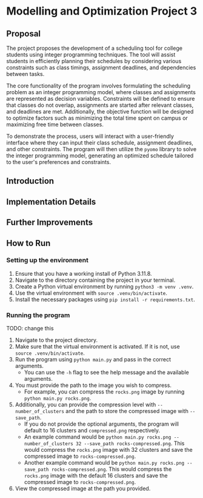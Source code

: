 # Modelling and Optimization Project 3

## Proposal

The project proposes the development of a scheduling tool for college students using integer programming techniques. The tool will assist students in efficiently planning their schedules by considering various constraints such as class timings, assignment deadlines, and dependencies between tasks.

The core functionality of the program involves formulating the scheduling problem as an integer programming model, where classes and assignments are represented as decision variables. Constraints will be defined to ensure that classes do not overlap, assignments are started after relevant classes, and deadlines are met. Additionally, the objective function will be designed to optimize factors such as minimizing the total time spent on campus or maximizing free time between classes.

To demonstrate the process, users will interact with a user-friendly interface where they can input their class schedule, assignment deadlines, and other constraints. The program will then utilize the `pyomo` library to solve the integer programming model, generating an optimized schedule tailored to the user's preferences and constraints.

## Introduction

## Implementation Details

## Further Improvements

## How to Run

### Setting up the environment

1. Ensure that you have a working install of Python 3.11.8.
2. Navigate to the directory containing the project in your terminal.
3. Create a Python virtual environment by running `python3 -m venv .venv`.
4. Use the virtual environment with `source .venv/bin/activate`.
5. Install the necessary packages using `pip install -r requirements.txt`.

### Running the program

TODO: change this

1. Navigate to the project directory.
2. Make sure that the virtual environment is activated. If it is not, use `source .venv/bin/activate`.
3. Run the program using `python main.py` and pass in the correct arguments.
    - You can use the `-h` flag to see the help message and the available arguments.
4. You must provide the path to the image you wish to compress.
    - For example, you can compress the `rocks.png` image by running `python main.py rocks.png`.
5. Additionally, you can provide the compression level with `--number_of_clusters` and the path to store the compressed image with `--save_path`.
    - If you do not provide the optional arguments, the program will default to $16$ clusters and `compressed.png` respectively.
    - An example command would be `python main.py rocks.png --number_of_clusters 32 --save_path rocks-compressed.png`. This would compress the `rocks.png` image with $32$ clusters and save the compressed image to `rocks-compressed.png`.
    - Another example command would be `python main.py rocks.png --save_path rocks-compressed.png`. This would compress the `rocks.png` image with the default $16$ clusters and save the compressed image to `rocks-compressed.png`.
4. View the compressed image at the path you provided.

